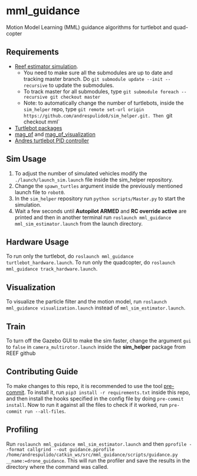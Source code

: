 # mml_guidance

Motion Model Learning (MML) guidance algorithms for turtlebot and quad-copter

## Requirements
- [Reef estimator simulation](https://github.com/uf-reef-avl/reef_estimator_sim_bundle). 
	- You need to make sure all the submodules are up to date and tracking master branch. Do `git submodule update --init --recursive` to update the submodules.
	- To track master for all submodules, type `git submodule foreach --recursive git checkout master`
	- Note: to automatically change the number of turtlebots, inside the `sim_helper` repo, type `git remote set-url origin https://github.com/andrespulido8/sim_helper.git. Then `git checkout mml`
- [Turtlebot packages](https://automaticaddison.com/how-to-launch-the-turtlebot3-simulation-with-ros/#gazebo)
- [mag_pf](http://10.251.72.180/magnav/mag_pf) and [mag_pf_visualization](http://10.251.72.180/magnav/mag_pf_visualization)
- [Andres turtlebot PID controller](http://10.251.72.180/andres/andres_turtlebot_pid)

## Sim Usage

1. To adjust the number of simulated vehicles modify the `./launch/launch_sim.launch` file inside the sim_helper repository.
2. Change the `spawn_turtles` argument inside the previously mentioned launch file to `robot0`.
3. In the `sim_helper` repository run `python scripts/Master.py` to start the simulation.
4. Wait a few seconds until __Autopilot ARMED__ and __RC override active__ are printed and then in another terminal 
run `roslaunch mml_guidance mml_sim_estimator.launch` from the launch directory.

## Hardware Usage
To run only the turtlebot, do `roslaunch mml_guidance turtlebot_hardware.launch`.
To run only the quadcopter, do `roslaunch mml_guidance track_hardware.launch`.

## Visualization
To visualize the particle filter and the motion model, run `roslaunch mml_guidance visualization.launch` instead of 
`mml_sim_estimator.launch`.

## Train
To turn off the Gazebo GUI to make the sim faster, change the argument `gui` to `false` in `camera_multirotor.launch` 
inside the **sim_helper** package from REEF github

## Contributing Guide
To make changes to this repo, it is recommended to use the tool [pre-commit](https://pre-commit.com/).
To install it, run `pip3 install -r requirements.txt` inside this repo, and then install the hooks
specified in the config file by doing `pre-commit install`. Now to run it against all the files to check
if it worked, run `pre-commit run --all-files`.

## Profiling
Run `roslaunch mml_guidance mml_sim_estimator.launch` and then 
`pprofile --format callgrind --out guidance.pprofile /home/andrespulido/catkin_ws/src/mml_guidance/scripts/guidance.py __name:=drone_guidance`. 
This will run the profiler and save the results in the directory where the command was called.